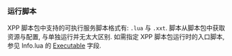 ### 运行脚本

XPP 脚本包中支持的可执行服务脚本格式有: ```.lua``` 与 ```.xxt```. 脚本从脚本包中获取资源与配置, 与单独运行并无太大区别. 如需指定 XPP 脚本包运行时的入口脚本, 参见 Info.lua 的 [Executable](Info/Executable.html) 字段.
